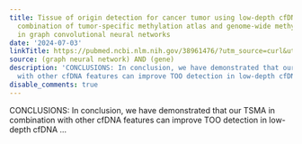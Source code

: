 ```yaml
---
title: Tissue of origin detection for cancer tumor using low-depth cfDNA samples through
  combination of tumor-specific methylation atlas and genome-wide methylation density
  in graph convolutional neural networks
date: '2024-07-03'
linkTitle: https://pubmed.ncbi.nlm.nih.gov/38961476/?utm_source=curl&utm_medium=rss&utm_campaign=pubmed-2&utm_content=1x5bM_TNL8gjogAcnslpo2s2PbDe-61JVM2h9yowOYSiZ7Dkrt&fc=20220919211934&ff=20240704182501&v=2.18.0.post9+e462414
source: (graph neural network) AND (gene)
description: 'CONCLUSIONS: In conclusion, we have demonstrated that our TSMA in combination
  with other cfDNA features can improve TOO detection in low-depth cfDNA ...'
disable_comments: true
---
```

CONCLUSIONS: In conclusion, we have demonstrated that our TSMA in combination with other cfDNA features can improve TOO detection in low-depth cfDNA ...